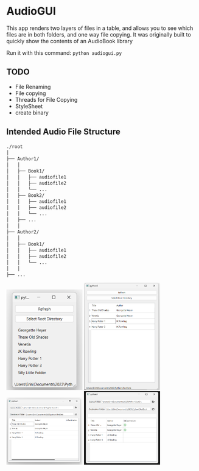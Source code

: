 # AudioGUI

This app renders two layers of files in a table, and allows you to see which files are in both folders, and one way file copying.
It was originally built to quickly show the contents of an AudioBook library

Run it with this command: ```python audiogui.py```

## TODO

- File Renaming
- File copying
- Threads for File Copying
- StyleSheet
- create binary

## Intended Audio File Structure

```text
./root
│
├── Author1/
│   │
│   ├── Book1/
│   │   ├── audiofile1
│   │   ├── audiofile2
│   │   └── ...
│   ├── Book2/
│   │   ├── audiofile1
│   │   ├── audiofile2
│   │   └── ...
│   ├── ...
│   │
├── Author2/
│   │
│   ├── Book1/
│   │   ├── audiofile1
│   │   ├── audiofile2
│   │   └── ...
│   │
├── ...

```

<img src=".\images\Screenshot%202023-05-07%20041202.png" alt="screenshot-1" width="200"/>
<img src=".\images\Screenshot%202023-05-08%20004529.png" alt="screenshot-2" width="200"/>
<img src=".\images\Screenshot%202023-05-09%20022539.png" alt="screenshot-3" width="200"/>
<img src="images/Screenshot%202023-05-14%20142317.png" alt="screenshot-4" width="200">
